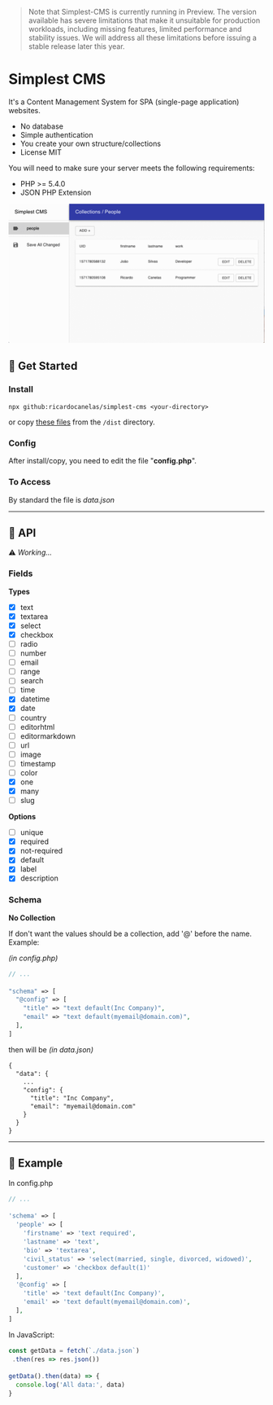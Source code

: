 > Note that Simplest-CMS is currently running in Preview. The version available has severe limitations that make it unsuitable for production workloads, including missing features, limited performance and stability issues. We will address all these limitations before issuing a stable release later this year.

# Simplest CMS

It's a Content Management System for SPA (single-page application) websites.

- No database
- Simple authentication
- You create your own structure/collections
- License MIT

You will need to make sure your server meets the following requirements:

- PHP >= 5.4.0
- JSON PHP Extension

![](screencast.gif)

## 🔹 Get Started

### Install

```
npx github:ricardocanelas/simplest-cms <your-directory>
```

or copy [these files](https://github.com/ricardocanelas/simplest-cms/tree/master/dist) from the `/dist` directory.

### Config

After install/copy, you need to edit the file "**config.php**".

### To Access

By standard the file is *data.json*

---

## 🔹 API

⚠️ *Working...*

### Fields

**Types**

- [x] text
- [x] textarea
- [x] select
- [x] checkbox
- [ ] radio
- [ ] number
- [ ] email
- [ ] range
- [ ] search
- [ ] time
- [x] datetime
- [x] date
- [ ] country
- [ ] editorhtml
- [ ] editormarkdown
- [ ] url
- [ ] image
- [ ] timestamp
- [ ] color
- [x] one
- [x] many
- [ ] slug

**Options**

- [ ] unique
- [x] required
- [x] not-required
- [x] default
- [x] label
- [x] description

### Schema

**No Collection**

If don't want the values should be a collection, add '@' before the name. Example:

*(in config.php)*

```php
// ...

"schema" => [
  "@config" => [
    "title" => "text default(Inc Company)",
    "email" => "text default(myemail@domain.com)",
  ],
]
```

then will be *(in data.json)*

```
{
  "data": {
    ...
    "config": {
      "title": "Inc Company",
      "email": "myemail@domain.com"
    }
  }
}
```

---

## 🔹 Example

In config.php

```php
// ...

'schema' => [
  'people' => [
    'firstname' => 'text required',
    'lastname' => 'text',
    'bio' => 'textarea',
    'civil_status' => 'select(married, single, divorced, widowed)',
    'customer' => 'checkbox default(1)'
  ],
  '@config' => [
    'title' => 'text default(Inc Company)',
    'email' => 'text default(myemail@domain.com)',
  ],
]
```

In JavaScript:

```js
const getData = fetch(`./data.json`)
 .then(res => res.json())

getData().then(data) => {
  console.log('All data:', data)
}
```